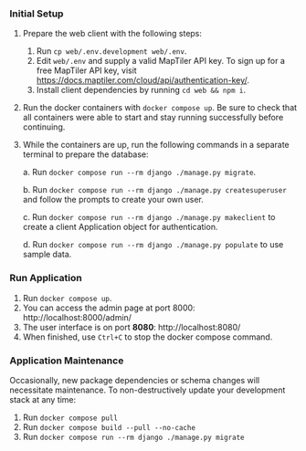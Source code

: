 ### Initial Setup

1. Prepare the web client with the following steps:

   1. Run `cp web/.env.development web/.env`.
   1. Edit `web/.env` and supply a valid MapTiler API key. To sign up for a free MapTiler API key, visit https://docs.maptiler.com/cloud/api/authentication-key/.
   1. Install client dependencies by running `cd web && npm i`.

2. Run the docker containers with `docker compose up`. Be sure to check that all containers were able to start and stay running successfully before continuing.
3. While the containers are up, run the following commands in a separate terminal to prepare the database:

   a. Run `docker compose run --rm django ./manage.py migrate`.

   b. Run `docker compose run --rm django ./manage.py createsuperuser`
   and follow the prompts to create your own user.

   c. Run `docker compose run --rm django ./manage.py makeclient` to create a client Application object for authentication.

   d. Run `docker compose run --rm django ./manage.py populate` to use sample data.

### Run Application

1. Run `docker compose up`.
2. You can access the admin page at port 8000: http://localhost:8000/admin/
3. The user interface is on port **8080**: http://localhost:8080/
4. When finished, use `Ctrl+C` to stop the docker compose command.

### Application Maintenance

Occasionally, new package dependencies or schema changes will necessitate
maintenance. To non-destructively update your development stack at any time:

1. Run `docker compose pull`
2. Run `docker compose build --pull --no-cache`
3. Run `docker compose run --rm django ./manage.py migrate`
